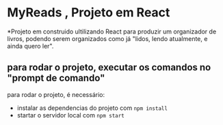 # MyReads , Projeto em React
*Projeto em construido ultilizando React para produzir um organizador de livros, podendo serem organizados como já "lidos, lendo atualmente, e ainda quero ler".


## para rodar o projeto, executar os comandos no "prompt de comando"

para rodar o projeto, é necessário:

* instalar as dependencias do projeto com `npm install`
* startar o servidor local com `npm start`


